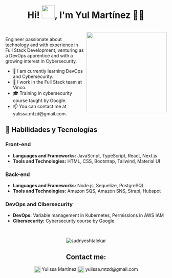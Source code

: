 <h1 align="center">Hi! <img src="https://github.com/sudnyeshtalekar/sudnyeshtalekar/blob/master/Assets/Hi.gif" width="40px">, I'm Yul Martínez 👩‍💻</h1>
<br />
<img align= "right" width= "250" src= "https://pa1.narvii.com/6580/8098c6e9207376889eeb0532d9f5a0723c4d73f5_hq.gif"/>

<p>
  Engineer passionate about technology and with experience in Full Stack Development, venturing as a DevOps apprentice and with a growing interest in Cybersecurity.
<ul>
  <li>🌱 I am currently learning DevOps and Cybersecurity.</li>
  <li>💼 I work in the Full Stack team at Vinco.</li>
  <li>🎓 Training in cybersecurity course taught by Google.</li>
  <li>📫 You can contact me at yulissa.mtzd@gmail.com.</li>
</ul>
</p>


<h2>🔧 Habilidades y Tecnologías</h2>
        <h3>Front-end</h3>
        <ul>
            <li><strong>Languages ​​and Frameworks:</strong> JavaScript, TypeScript, React, Next.js</li>
            <li><strong>Tools and Technologies:</strong> HTML, CSS, Bootstrap, Tailwind, Material UI</li>
        </ul>

<h3>Back-end</h3>
        <ul>
            <li><strong>Languages ​​and Frameworks:</strong> Node.js, Sequelize, PostgreSQL</li>
            <li><strong>Tools and Technologies:</strong> Amazon SQS, Amazon SNS, Strapi, Hubspot</li>
        </ul>

<h3>DevOps and Cibersecurity</h3>
        <ul>
            <li><strong>DevOps:</strong> Variable management in Kubernetes, Permissions in AWS IAM</li>
            <li><strong>Cibersecurity:</strong> Cybersecurity course by Google </li>
        </ul>

<br />
<p align="center"> <img src="https://github-readme-stats.vercel.app/api?username=yulsmd&show_icons=true&theme=dark" alt="sudnyeshtalekar" /> 
</p>

<h2 align="center">Contact me:</h2>

<div align="center">
<a href="https://www.linkedin.com/in/yulissamtzd/" target="__blank" text-color="white"><img align="center" src="https://img.icons8.com/color/96/000000/linkedin.png" alt="Yulissa" height="20" width="20" /></a>  Yulissa Martínez
<a href="mailto:yulissa.mtzd@gmail.com " target="__blank"><img align="center" src="https://img.icons8.com/color/96/000000/gmail--v1.png" alt="Yulissa" height="20" width="20" /></a>  yulissa.mtzd@gmail.com
</div>
